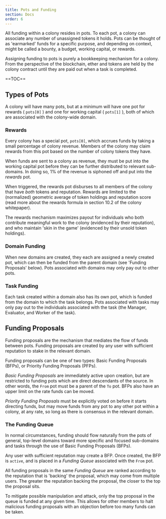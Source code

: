 ```yaml
---
title: Pots and Funding
section: Docs
order: 6
---
```

All funding within a colony resides in pots. To each pot, a colony can associate any number of unassigned tokens it holds. Pots can be thought of as 'earmarked' funds for a specific purpose, and depending on context, might be called a bounty, a budget, working capital, or rewards.

Assigning funding to pots is purely a bookkeeping mechanism for a colony. From the perspective of the blockchain, ether and tokens are held by the colony contract until they are paid out when a task is completed.

==TOC==

## Types of Pots
A colony will have many pots, but at a minimum will have one pot for rewards ( `pots[0]` ) and one for working capital ( `pots[1]` ), both of which are associated with the colony-wide domain.

### Rewards
Every colony has a special pot, `pots[0]`, which accrues funds by taking a small percentage of colony revenue. Members of the colony may claim rewards from this pot based on the number of colony tokens they have.

When funds are sent to a colony as revenue, they must be put into the working capital pot before they can be further distributed to relevant sub-domains. In doing so, 1% of the revenue is siphoned off and put into the _rewards_ pot.

When triggered, the rewards pot disburses to all members of the colony that have *both* tokens and reputation. Rewards are limited to the (normalized) geometric average of token holdings and reputation score (read more about the rewards formula in section 10.2 of the colony whitepaper).

The rewards mechanism maximizes payout for individuals who both contribute meaningful work to the colony (evidenced by their reputation), and who maintain 'skin in the game' (evidenced by their unsold token holdings).

### Domain Funding
When new domains are created, they each are assigned a newly created pot, which can then be funded from the parent domain (see 'Funding Proposals' below). Pots associated with domains may only pay out to other pots.

### Task Funding
Each task created within a domain also has its own pot, which is funded from the domain to which the task belongs. Pots associated with tasks may only pay out to the individuals associated with the task (the Manager, Evaluator, and Worker of the task).

## Funding Proposals
Funding proposals are the mechanism that mediates the flow of funds between pots. Funding proposals are created by any user with sufficient reputation to stake in the relevant domain.

Funding proposals can be one of two types: Basic Funding Proposals (BFPs), or Priority Funding Proposals (PFPs).

_Basic Funding Proposals_ are immediately active upon creation, but are restricted to funding pots which are direct descendants of the source. In other words, the `From` pot must be a parent of the `To` pot. BFPs also have an upper limit on the rate funds can be moved.

_Priority Funding Proposals_ must be explicitly voted on before it starts directing funds, but may move funds from any pot to any other pot within a colony, at any rate, so long as there is consensus in the relevant domain.

### The Funding Queue
In normal circumstances, funding should flow naturally from the pots of general, top-level domains toward more specific and focused sub-domains and tasks through the use of Basic Funding Proposals (BFPs).

Any user with sufficient reputation may create a BFP. Once created, the BFP is `active`, and is placed in a _Funding Queue_ associated with the `From` pot.

All funding proposals in the same _Funding Queue_ are ranked according to the reputation that is 'backing' the proposal, which may come from multiple users. The greater the reputation backing the proposal, the closer to the top the proposal sits.

To mitigate possible manipulation and attack, only the top proposal in the queue is funded at any given time. This allows for other members to halt malicious funding proposals with an objection before too many funds can be taken.
